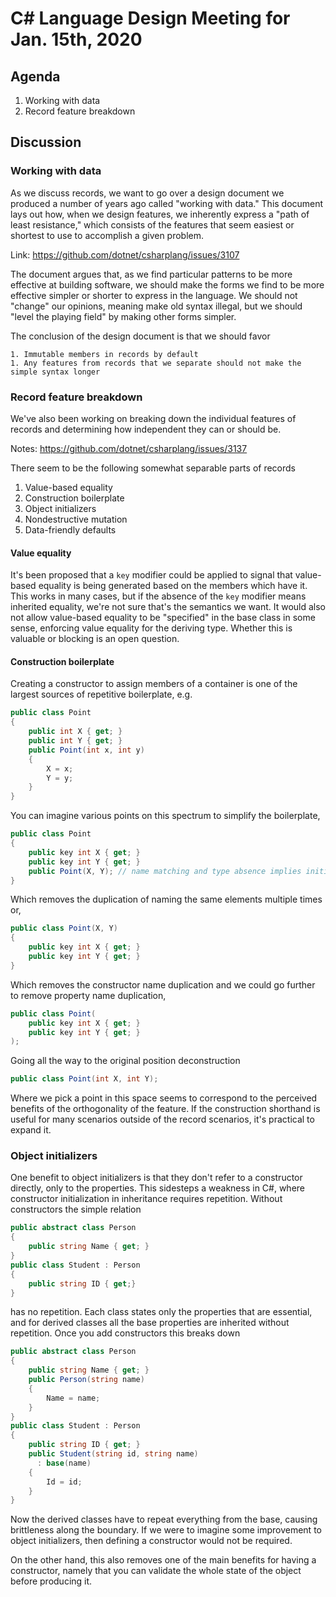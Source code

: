 
# C# Language Design Meeting for Jan. 15th, 2020

## Agenda

1. Working with data
2. Record feature breakdown

## Discussion

### Working with data

As we discuss records, we want to go over a design document we produced a number of years ago
called "working with data." This document lays out how, when we design features, we inherently
express a "path of least resistance," which consists of the features that seem easiest or
shortest to use to accomplish a given problem.

Link: https://github.com/dotnet/csharplang/issues/3107

The document argues that, as we find particular patterns to be more effective at building
software, we should make the forms we find to be more effective simpler or shorter to express in
the language. We should not "change" our opinions, meaning make old syntax illegal, but we should
"level the playing field" by making other forms simpler.

The conclusion of the design document is that we should favor

    1. Immutable members in records by default
    1. Any features from records that we separate should not make the simple syntax longer

### Record feature breakdown

We've also been working on breaking down the individual features
of records and determining how independent they can or should be.

Notes: https://github.com/dotnet/csharplang/issues/3137

There seem to be the following somewhat separable parts of records

1. Value-based equality
2. Construction boilerplate
3. Object initializers
4. Nondestructive mutation
5. Data-friendly defaults

#### Value equality

It's been proposed that a `key` modifier could be applied to signal that value-based equality is
being generated based on the members which have it. This works in many cases,
but if the absence of the `key` modifier means inherited equality, we're not sure
that's the semantics we want. It would also not allow value-based equality to be
"specified" in the base class in some sense, enforcing value equality for the deriving
type. Whether this is valuable or blocking is an open question.

#### Construction boilerplate

Creating a constructor to assign members of a container is one of the largest sources
of repetitive boilerplate, e.g.

```C#
public class Point
{
    public int X { get; }
    public int Y { get; }
    public Point(int x, int y)
    {
        X = x;
        Y = y;
    }
}
```

You can imagine various points on this spectrum to simplify the boilerplate,

```C#
public class Point
{
    public key int X { get; }
    public key int Y { get; }
    public Point(X, Y); // name matching and type absence implies initialization
}
```

Which removes the duplication of naming the same elements multiple times or,

```C#
public class Point(X, Y)
{
    public key int X { get; }
    public key int Y { get; }
}
```

Which removes the constructor name duplication and we could go further to remove
property name duplication,

```C#
public class Point(
    public key int X { get; }
    public key int Y { get; }
);
```

Going all the way to the original position deconstruction

```C#
public class Point(int X, int Y);
```

Where we pick a point in this space seems to correspond to the perceived benefits
of the orthogonality of the feature. If the construction shorthand is useful for
many scenarios outside of the record scenarios, it's practical to expand it.

### Object initializers

One benefit to object initializers is that they don't refer to a constructor directly,
only to the properties. This sidesteps a weakness in C#, where constructor initialization in inheritance requires repetition. Without constructors the simple
relation

```C#
public abstract class Person
{
    public string Name { get; }
}
public class Student : Person
{
    public string ID { get;}
}
```

has no repetition. Each class states only the properties that are essential, and
for derived classes all the base properties are inherited without repetition.
Once you add constructors this breaks down

```C#
public abstract class Person
{
    public string Name { get; }
    public Person(string name)
    {
        Name = name;
    }
}
public class Student : Person
{
    public string ID { get; }
    public Student(string id, string name)
      : base(name)
    {
        Id = id;
    }
}
```

Now the derived classes have to repeat everything from the base, causing brittleness
along the boundary. If we were to imagine some improvement to object initializers,
then defining a constructor would not be required.

On the other hand, this also removes one of the main benefits for having a constructor,
namely that you can validate the whole state of the object before producing it.